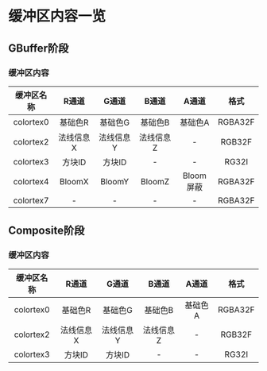 # 缓冲区内容一览

## GBuffer阶段

### 缓冲区内容

|缓冲区名称|R通道|G通道|B通道|A通道|格式|
|:---------:|:---------:|:---------:|:---------:|:---------:|:---------:|
|colortex0|基础色R|基础色G|基础色B|基础色A|RGBA32F
|colortex2|法线信息X|法线信息Y|法线信息Z|-|RGB32F
|colortex3|方块ID|方块ID|-|-|RG32I
|colortex4|BloomX|BloomY|BloomZ|Bloom屏蔽|RGBA32F
|colortex7|-|-|-|-|RGBA32F

## Composite阶段

### 缓冲区内容

|缓冲区名称|R通道|G通道|B通道|A通道|格式|
|:---------:|:---------:|:---------:|:---------:|:---------:|:---------:|
|colortex0|基础色R|基础色G|基础色B|基础色A|RGBA32F
|colortex2|法线信息X|法线信息Y|法线信息Z|-|RGB32F
|colortex3|方块ID|方块ID|-|-|RG32I
